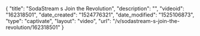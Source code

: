 {
    "title": "SodaStream s Join the Revolution",
    "description": "",
    "videoid": "162318501",
    "date_created": "1524776321",
    "date_modified": "1525106873",
    "type": "captivate",
    "layout": "video",
    "url": "\/v\/sodastream-s-join-the-revolution\/162318501"
}